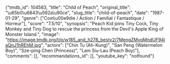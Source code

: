 {"tmdb_id": 104583, "title": "Child of Peach", "original_title": "\u65b0\u6843\u592a\u90ce", "slug_title": "child-of-peach", "date": "1987-01-29", "genre": ["Com\u00e9die / Action / Familial / Fantastique / Horreur"], "score": "7.5/10", "synopsis": "Peach Kid joins Tiny Cock, Tiny Monkey and Tiny Dog to rescue the princess from the Devil's Apple King of Monster Island.", "image": "https://image.tmdb.org/t/p/w185_and_h278_bestv2/7MengZMvqMndUF94jaQnJ1hREhM.jpg", "actors": ["Chin Tu (Ah-Kung)", "San Peng (Watermelon Boy)", "Sze-ping Chen (Princess)", "Lam Siu-Lau (Peach Boy)"], "comments": [], "recommandations_id": [], "youtube_key": "notfound"}